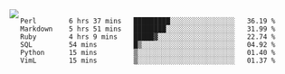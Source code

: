 

<a href="https://github.com/anuraghazra/github-readme-stats">
  <img align="left" src="https://github-readme-stats.vercel.app/api?username=kfly8&count_private=true&show_icons=true&theme=calm" />
</a>


<!--START_SECTION:waka-->

```text
Perl        6 hrs 37 mins   █████████░░░░░░░░░░░░░░░░   36.19 %
Markdown    5 hrs 51 mins   ████████░░░░░░░░░░░░░░░░░   31.99 %
Ruby        4 hrs 9 mins    █████▓░░░░░░░░░░░░░░░░░░░   22.74 %
SQL         54 mins         █▒░░░░░░░░░░░░░░░░░░░░░░░   04.92 %
Python      15 mins         ▒░░░░░░░░░░░░░░░░░░░░░░░░   01.40 %
VimL        15 mins         ▒░░░░░░░░░░░░░░░░░░░░░░░░   01.37 %
```

<!--END_SECTION:waka-->

